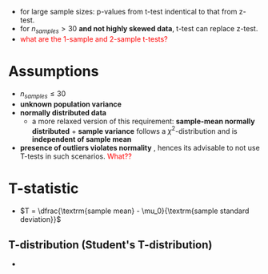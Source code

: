 - for large sample sizes: p-values from t-test indentical to that from z-test.
- for $n_{samples} > 30$ **and not highly skewed data**, t-test can replace z-test.
- <font color="red">what are the 1-sample and 2-sample t-tests?</font>


# Assumptions
- $n_{samples} \le 30$
- **unknown population variance**
- **normally distributed data**
    - a more relaxed version of this requirement: **sample-mean normally distributed** + **sample variance** follows a $\chi^2$-distribution and is **independent of sample mean**
- **presence of outliers violates normality** , hences its advisable to not use T-tests in such scenarios. <font color="red">What??</font>

# T-statistic
- $T = \dfrac{\textrm{sample mean} - \mu_0}{\textrm{sample standard deviation}}$

## T-distribution (Student's T-distribution)
- 